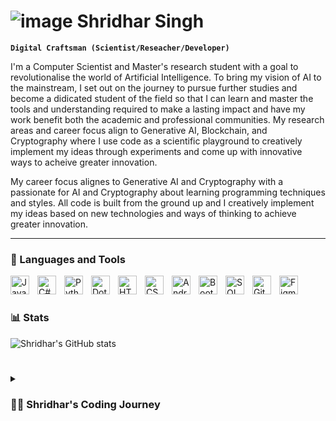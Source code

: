 # ![image](https://user-images.githubusercontent.com/95923330/192789824-0900c251-ac57-482a-99de-b400ea9145e8.png) Shridhar Singh

**`Digital Craftsman (Scientist/Reseacher/Developer)`**

I'm a Computer Scientist and Master's research student with a goal to revolutionalise the world of Artificial Intelligence. To bring my vision of AI to the mainstream, I set out on the journey to pursue further studies and become a didicated student of the field so that I can learn and master the tools and understanding required to make a lasting impact and have my work benefit both the academic and professional communities. My research areas and career focus align to Generative AI, Blockchain, and Cryptography where I use code as a scientific playground to creatively implement my ideas through experiments and come up with innovative ways to acheive greater innovation. 



My career focus alignes to Generative AI and Cryptography   with a passionate for AI and Cryptography about learning programming techniques and styles. All code is built from the ground up and I creatively implement my ideas based on new technologies and ways of thinking to achieve greater innovation.

---

### 🧰 Languages and Tools

<img align="left" alt="Java" width="30px" style="padding-right:10px;" src="https://cdn.jsdelivr.net/gh/devicons/devicon/icons/java/java-original.svg"/>
<img align="left" alt="C#" width="30px" style="padding-right:10px;" src="https://cdn.jsdelivr.net/gh/devicons/devicon/icons/csharp/csharp-plain.svg" />
<img align="left" alt="Python" width="30px" style="padding-right:10px;" src="https://cdn.jsdelivr.net/gh/devicons/devicon/icons/python/python-plain.svg" />

<img align="left" alt="Dot-Net" width="30px" style="padding-right:10px;" src="https://cdn.jsdelivr.net/gh/devicons/devicon/icons/dot-net/dot-net-original-wordmark.svg" />

<img align="left" alt="HTML" width="30px" style="padding-right:10px;" src="https://cdn.jsdelivr.net/gh/devicons/devicon/icons/html5/html5-plain.svg" />
<img align="left" alt="CSS" width="30px" style="padding-right:10px;" src="https://cdn.jsdelivr.net/gh/devicons/devicon/icons/css3/css3-plain.svg" />
<img align="left" alt="Android" width="30px" style="padding-right:10px;" src="https://cdn.jsdelivr.net/gh/devicons/devicon/icons/android/android-plain.svg" />
<img align="left" alt="Bootstrap" width="30px" style="padding-right:10px;" src="https://cdn.jsdelivr.net/gh/devicons/devicon/icons/bootstrap/bootstrap-plain.svg" />
<img align="left" alt="SQL" width="30px" style="padding-right:10px;" src="https://cdn.jsdelivr.net/gh/devicons/devicon/icons/mysql/mysql-original.svg" />

<img align="left" alt="GitHub" width="30px" style="padding-right:10px;" src="https://cdn.jsdelivr.net/gh/devicons/devicon/icons/github/github-original.svg" />

<img align="left" alt="Figma" width="30px" style="padding-right:10px;" src="https://cdn.jsdelivr.net/gh/devicons/devicon/icons/figma/figma-original.svg" />


<br />

#

### 📊 Stats

![Shridhar's GitHub stats](https://github-readme-stats.vercel.app/api?username=shridharsingh&show_icons=true&theme=gruvbox)

<!-- ![GitHub Streak](https://streak-stats.demolab.com?user=ShridharSingh&theme=gruvbox&border_radius=4.5) -->

#
<details>
 <summary><h3>👨‍💻 Shridhar's Coding Journey</h3></summary>
   I started my coding journey as a naive computer science student with a passion to learn everything I could about this world of computers - code, hardware, algorithms, etc. I have enrolled and been accepted into many programs, inluding the Android Associate Developers Program and the ALX Software Engineering Program. It is my passion to build programs and applications and watch them grow as my ideas expand. My desire to excel in Java and C# have led me to lead a team of developers to build a showcase project for my University that has been recognised professionally. I have a burning desire to experiment with technology and use it in ways to benefit me and hobby of computer hardware has allowed me to build multiple desktop computers, and two home & media servers using Plex and Linux respectively. I have a keen interest in the growing technologies of Artificial Intelligence and Automation in particular and have been teaching myself how to build these such systems. I have a dream to be a driving force of innovation in the world and one day and create programs and applications that have a lasting impression! To bring my vision to life, I decided to leave the professional world behind so that I can master the tools and understanding required to make an impact in the world - the world of computer science. I, however, cannot let my love for development die and try to find time to work on my own development projects to keep my skills sharp. This not only helps me stay on top of the languages I know but also gives me the opportunity to learn new programming languages and be exposed to more ideas for innovation. 
   

[website]: https://shridharsingh.com
[linkedin]: https://www.linkedin.com/in/shridhar-singh/
